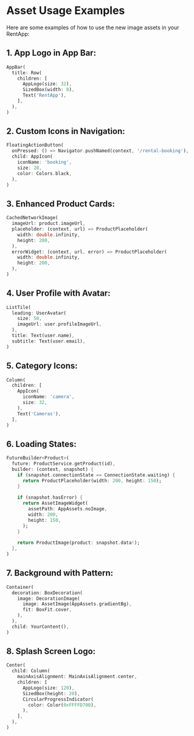 # Asset Usage Examples

Here are some examples of how to use the new image assets in your RentApp:

## 1. App Logo in App Bar:
```dart
AppBar(
  title: Row(
    children: [
      AppLogo(size: 32),
      SizedBox(width: 8),
      Text('RentApp'),
    ],
  ),
)
```

## 2. Custom Icons in Navigation:
```dart
FloatingActionButton(
  onPressed: () => Navigator.pushNamed(context, '/rental-booking'),
  child: AppIcon(
    iconName: 'booking',
    size: 28,
    color: Colors.black,
  ),
)
```

## 3. Enhanced Product Cards:
```dart
CachedNetworkImage(
  imageUrl: product.imageUrl,
  placeholder: (context, url) => ProductPlaceholder(
    width: double.infinity,
    height: 200,
  ),
  errorWidget: (context, url, error) => ProductPlaceholder(
    width: double.infinity,
    height: 200,
  ),
)
```

## 4. User Profile with Avatar:
```dart
ListTile(
  leading: UserAvatar(
    size: 50,
    imageUrl: user.profileImageUrl,
  ),
  title: Text(user.name),
  subtitle: Text(user.email),
)
```

## 5. Category Icons:
```dart
Column(
  children: [
    AppIcon(
      iconName: 'camera',
      size: 32,
    ),
    Text('Cameras'),
  ],
)
```

## 6. Loading States:
```dart
FutureBuilder<Product>(
  future: ProductService.getProduct(id),
  builder: (context, snapshot) {
    if (snapshot.connectionState == ConnectionState.waiting) {
      return ProductPlaceholder(width: 200, height: 150);
    }
    
    if (snapshot.hasError) {
      return AssetImageWidget(
        assetPath: AppAssets.noImage,
        width: 200,
        height: 150,
      );
    }
    
    return ProductImage(product: snapshot.data!);
  },
)
```

## 7. Background with Pattern:
```dart
Container(
  decoration: BoxDecoration(
    image: DecorationImage(
      image: AssetImage(AppAssets.gradientBg),
      fit: BoxFit.cover,
    ),
  ),
  child: YourContent(),
)
```

## 8. Splash Screen Logo:
```dart
Center(
  child: Column(
    mainAxisAlignment: MainAxisAlignment.center,
    children: [
      AppLogo(size: 120),
      SizedBox(height: 20),
      CircularProgressIndicator(
        color: Color(0xFFFFD700),
      ),
    ],
  ),
)
```
